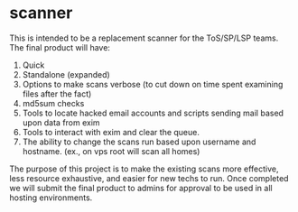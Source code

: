 # scanner
This is intended to be a replacement scanner for the ToS/SP/LSP teams. The final product will have:
1. Quick
2. Standalone (expanded)
3. Options to make scans verbose (to cut down on time spent examining files after the fact)
4. md5sum checks
5. Tools to locate hacked email accounts and scripts sending mail based upon data from exim
6. Tools to interact with exim and clear the queue. 
7. The ability to change the scans run based upon username and hostname. (ex., on vps root will scan all homes)

The purpose of this project is to make the existing scans more effective, less resource exhaustive, and easier for new techs to run. Once completed we will submit the final product to admins for approval to be used in all hosting environments. 

